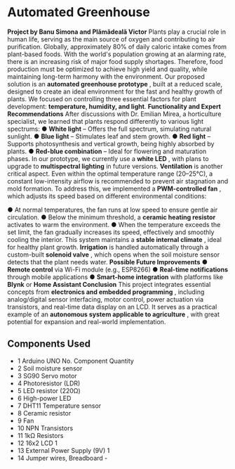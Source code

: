 # Automated Greenhouse

**Project by Banu Simona and Plămădeală Victor**
Plants play a crucial role in human life, serving as the main source of oxygen and contributing to
air purification. Globally, approximately 80% of daily caloric intake comes from plant-based
foods.
With the world's population growing at an alarming rate, there is an increasing risk of major food
supply shortages. Therefore, food production must be optimized to achieve high yield and
quality, while maintaining long-term harmony with the environment.
Our proposed solution is an **automated greenhouse prototype** , built at a reduced scale,
designed to create an ideal environment for the fast and healthy growth of plants. We focused
on controlling three essential factors for plant development: **temperature, humidity, and light**.
**Functionality and Expert Recommendations**
After discussions with Dr. Emilian Mirea, a horticulture specialist, we learned that plants respond
differently to various light spectrums:
● **White light** – Offers the full spectrum, simulating natural sunlight.
● **Blue light** – Stimulates leaf and stem growth.
● **Red light** – Supports photosynthesis and vertical growth, being highly absorbed by
plants.
● **Red-blue combination** – Ideal for flowering and maturation phases.
In our prototype, we currently use a **white LED** , with plans to upgrade to **multispectral lighting**
in future versions.
**Ventilation** is another critical aspect. Even within the optimal temperature range (20–25°C), a
constant low-intensity airflow is recommended to prevent air stagnation and mold formation.
To address this, we implemented a **PWM-controlled fan** , which adjusts its speed based on
different environmental conditions:


● At normal temperatures, the fan runs at low speed to ensure gentle air circulation.
● Below the minimum threshold, a **ceramic heating resistor** activates to warm the
environment.
● When the temperature exceeds the set limit, the fan gradually increases its speed,
effectively and smoothly cooling the interior.
This system maintains a **stable internal climate** , ideal for healthy plant growth.
**Irrigation** is handled automatically through a custom-built **solenoid valve** , which opens when
the soil moisture sensor detects that the plant needs water.
**Possible Future Improvements**
● **Remote control** via Wi-Fi module (e.g., ESP8266)
● **Real-time notifications** through mobile applications
● **Smart-home integration** with platforms like **Blynk** or **Home Assistant
Conclusion**
This project integrates essential concepts from **electronics and embedded programming** ,
including analog/digital sensor interfacing, motor control, power actuation via transistors, and
real-time data display on an LCD.
It serves as a practical example of an **autonomous system applicable to agriculture** , with
great potential for expansion and real-world implementation.


## Components Used

- 1 Arduino UNO No. Component Quantity
- 2 Soil moisture sensor
- 3 SG90 Servo motor
- 4 Photoresistor (LDR)
- 5 LED resistor (220Ω)
- 6 High-power LED
- 7 DHT11 Temperature sensor
- 8 Ceramic resistor
- 9 Fan
- 10 NPN Transistors
- 11 1kΩ Resistors
- 12 16x2 LCD 1
- 13 External Power Supply (9V) 1
- 14 Jumper wires, Breadboard -

